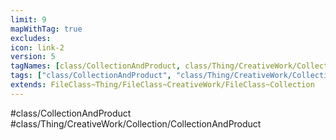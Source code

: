 ```yaml
---
limit: 9
mapWithTag: true
excludes:
icon: link-2
version: 5
tagNames: [class/CollectionAndProduct, class/Thing/CreativeWork/Collection/CollectionAndProduct, schema-org/CollectionAndProduct]
tags: ["class/CollectionAndProduct", "class/Thing/CreativeWork/Collection/CollectionAndProduct"]
extends: FileClass~Thing/FileClass~CreativeWork/FileClass~Collection
---
```


#class/CollectionAndProduct
#class/Thing/CreativeWork/Collection/CollectionAndProduct

